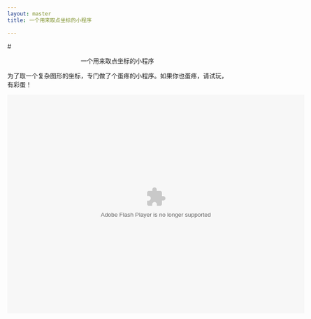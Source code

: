 ```yaml
---
layout: master
title: 一个用来取点坐标的小程序

---
```


#<center>一个用来取点坐标的小程序</center>



为了取一个复杂图形的坐标，专门做了个蛋疼的小程序。如果你也蛋疼，请试玩，有彩蛋！

<object type="application/x-shockwave-flash" width="680" height="500">
 <param name="movie" value="../../../images/posts/getPoints.swf"/>
 <param name="bgcolor" value="#ffffff"/>
 <embed src="../../../images/posts/getPoints.swf"
        type="application/x-shockwave-flash"
        bgcolor="#ffffff"
        width="680"
        height="500">
 </embed>
</object>